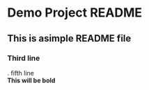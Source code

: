 # Demo Project README
## This is asimple README file
### Third line
.
fifth line
<br/>
<b style="colore: blue" >This will be bold</b>
